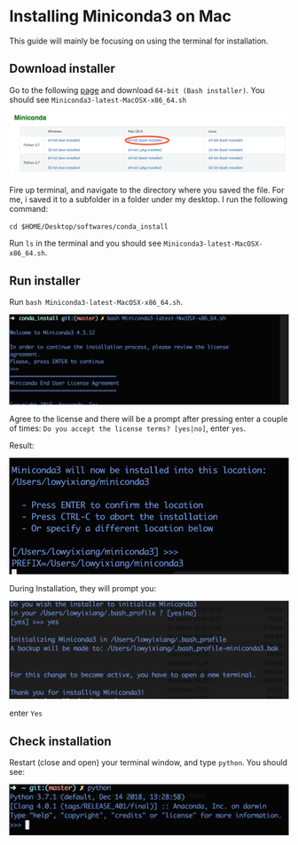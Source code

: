 # Installing Miniconda3 on Mac

This guide will mainly be focusing on using the terminal for installation.

## Download installer

Go to the following [page](https://conda.io/en/latest/miniconda.html) and download `64-bit (Bash installer)`. You should see `Miniconda3-latest-MacOSX-x86_64.sh`

![image](media/mac_miniconda-homepage.png)

Fire up terminal, and navigate to the directory where you saved the file. For me, i saved it to a subfolder in a folder under my desktop. I run the following command:

`cd $HOME/Desktop/softwares/conda_install`

Run `ls` in the terminal and you should see `Miniconda3-latest-MacOSX-x86_64.sh`. 

## Run installer 

Run `bash Miniconda3-latest-MacOSX-x86_64.sh`. 

![image](media/mac-install-miniconda.png)

Agree to the license and there will be a prompt after pressing enter a couple of times: `Do you accept the license terms? [yes|no]`, enter `yes`.

Result:

![image](media/mac-finish-installation.png)

During Installation, they will prompt you:

![image](media/mac-add-env.png)

enter `Yes`

## Check installation

Restart (close and open) your terminal window, and type `python`. You should see:

![image](media/mac-run-python.png)